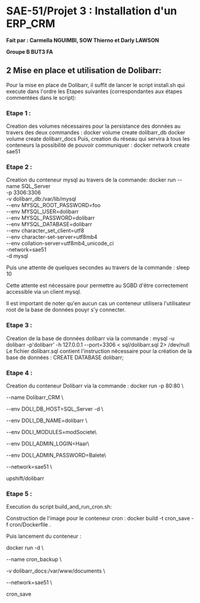 # SAE-51/Projet 3 : Installation d'un ERP_CRM

**Fait par : Carmella NGUIMBI, SOW Thierno et Darly LAWSON**

**Groupe B BUT3 FA**


## 2 Mise en place et utilisation de Dolibarr:

Pour la mise en place de Dolibarr, il suffit de lancer le script install.sh qui execute dans l'ordre les Etapes suivantes (correspondantes aux étapes commentées dans le script):

### Etape 1 :

Creation des volumes nécessaires pour la persistance des données au travers des deux commandes :
docker volume create dolibarr_db
docker volume create dolibarr_docs
Puis, creation du réseau qui servira à tous les conteneurs la possibilité de pouvoir communiquer :
docker network create sae51

### Etape 2 :

Creation du conteneur mysql au travers de la commande:
docker run --name SQL_Server \
-p 3306:3306 \
-v dolibarr_db:/var/lib/mysql \
--env MYSQL_ROOT_PASSWORD=foo \
--env MYSQL_USER=dolibarr \
--env MYSQL_PASSWORD=dolibarr \
--env MYSQL_DATABASE=dolibarr \
--env character_set_client=utf8 \
--env character-set-server=utf8mb4 \
--env collation-server=utf8mb4_unicode_ci \
-network=sae51 \
-d mysql

Puis une attente de quelques secondes au travers de la commande :
sleep 10

Cette attente est nécessaire pour permettre au SGBD d'être correctement accessible via un client mysql.

Il est important de noter qu'en aucun cas un conteneur utilisera l'utilisateur root de la base de données pouyr s'y connecter.

### Etape 3 :

Creation de la base de données dolibarr via la commande :
mysql -u dolibarr -p'dolibarr' -h 127.0.0.1 --port=3306 < sql/dolibarr.sql 2> /dev/null
Le fichier dolibarr.sql contient l'instruction nécessaire pour la création de la base de données :
CREATE DATABASE dolibarr;

### Etape 4 :

Creation du conteneur Dolibarr via la commande :
docker run -p 80:80 \ 

--name Dolibarr_CRM \ 

--env DOLI_DB_HOST=SQL_Server -d \ 

--env DOLI_DB_NAME=dolibarr \ 

--env DOLI_MODULES=modSociete\ 

--env DOLI_ADMIN_LOGIN=Haar\ 

--env DOLI_ADMIN_PASSWORD=Balete\ 

--network=sae51 \ 

upshift/dolibarr

### Etape 5 :

Execution du script build_and_run_cron.sh:

Construction de l'image pour le conteneur cron :
docker build -t cron_save -f cron/Dockerfile .

Puis lancement du conteneur :

docker run -d \ 

--name cron_backup \ 

-v dolibarr_docs:/var/www/documents \ 

--network=sae51 \ 

cron_save



